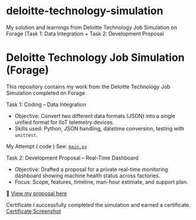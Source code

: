 
# deloitte-technology-simulation
My solution and learnings from Deloitte Technology Job Simulation on Forage (Task 1: Data Integration + Task 2: Development Proposal
# Deloitte Technology Job Simulation (Forage)

This repository contains my work from the Deloitte Technology Job Simulation completed on Forage.

 Task 1: Coding – Data Integration
- Objective: Convert two different data formats (JSON) into a single unified format for IIoT telemetry devices.
- Skills used: Python, JSON handling, datetime conversion, testing with `unittest`.

 My Attempt ( code )
See: [`main.py`](./main.py)


Task 2: Development Proposal – Real-Time Dashboard
- Objective: Drafted a proposal for a private real-time monitoring dashboard showing machine health status across factories.
- Focus: Scope, features, timeline, man-hour estimate, and support plan.

📄 [View my proposal here](./Daikibo_Development_Proposal.docx)

 Certificate
I successfully completed the simulation and earned a certificate.  
[Certificate Screenshot](https://github.com/yashvishah925/deloitte-technology-simulation/blob/main/deloitte%20job%20simulation%20%20certificate.pdf)  
